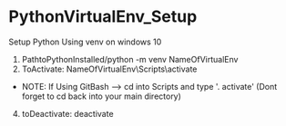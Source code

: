 # PythonVirtualEnv_Setup
Setup Python Using venv on windows 10


1. PathtoPythonInstalled/python -m venv NameOfVirtualEnv
2. ToActivate: NameOfVirtualEnv\Scripts\activate
  - NOTE: If Using GitBash --> cd into Scripts and type '. activate' (Dont forget to cd back into your main directory)
4. toDeactivate: deactivate
